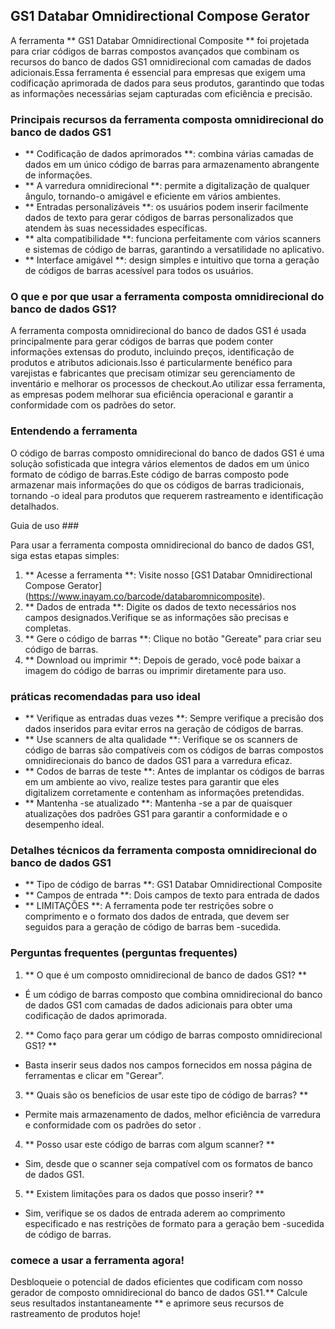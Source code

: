 ## GS1 Databar Omnidirectional Compose Gerator

A ferramenta ** GS1 Databar Omnidirectional Composite ** foi projetada para criar códigos de barras compostos avançados que combinam os recursos do banco de dados GS1 omnidirecional com camadas de dados adicionais.Essa ferramenta é essencial para empresas que exigem uma codificação aprimorada de dados para seus produtos, garantindo que todas as informações necessárias sejam capturadas com eficiência e precisão.

### Principais recursos da ferramenta composta omnidirecional do banco de dados GS1

- ** Codificação de dados aprimorados **: combina várias camadas de dados em um único código de barras para armazenamento abrangente de informações.
- ** A varredura omnidirecional **: permite a digitalização de qualquer ângulo, tornando-o amigável e eficiente em vários ambientes.
- ** Entradas personalizáveis ​​**: os usuários podem inserir facilmente dados de texto para gerar códigos de barras personalizados que atendem às suas necessidades específicas.
- ** alta compatibilidade **: funciona perfeitamente com vários scanners e sistemas de código de barras, garantindo a versatilidade no aplicativo.
- ** Interface amigável **: design simples e intuitivo que torna a geração de códigos de barras acessível para todos os usuários.

### O que e por que usar a ferramenta composta omnidirecional do banco de dados GS1?

A ferramenta composta omnidirecional do banco de dados GS1 é usada principalmente para gerar códigos de barras que podem conter informações extensas do produto, incluindo preços, identificação de produtos e atributos adicionais.Isso é particularmente benéfico para varejistas e fabricantes que precisam otimizar seu gerenciamento de inventário e melhorar os processos de checkout.Ao utilizar essa ferramenta, as empresas podem melhorar sua eficiência operacional e garantir a conformidade com os padrões do setor.

### Entendendo a ferramenta

O código de barras composto omnidirecional do banco de dados GS1 é uma solução sofisticada que integra vários elementos de dados em um único formato de código de barras.Este código de barras composto pode armazenar mais informações do que os códigos de barras tradicionais, tornando -o ideal para produtos que requerem rastreamento e identificação detalhados.

Guia de uso ###

Para usar a ferramenta composta omnidirecional do banco de dados GS1, siga estas etapas simples:

1. ** Acesse a ferramenta **: Visite nosso [GS1 Databar Omnidirectional Compose Gerator] (https://www.inayam.co/barcode/databaromnicomposite).
2. ** Dados de entrada **: Digite os dados de texto necessários nos campos designados.Verifique se as informações são precisas e completas.
3. ** Gere o código de barras **: Clique no botão "Gereate" para criar seu código de barras.
4. ** Download ou imprimir **: Depois de gerado, você pode baixar a imagem do código de barras ou imprimir diretamente para uso.

### práticas recomendadas para uso ideal

- ** Verifique as entradas duas vezes **: Sempre verifique a precisão dos dados inseridos para evitar erros na geração de códigos de barras.
- ** Use scanners de alta qualidade **: Verifique se os scanners de código de barras são compatíveis com os códigos de barras compostos omnidirecionais do banco de dados GS1 para a varredura eficaz.
- ** Codos de barras de teste **: Antes de implantar os códigos de barras em um ambiente ao vivo, realize testes para garantir que eles digitalizem corretamente e contenham as informações pretendidas.
- ** Mantenha -se atualizado **: Mantenha -se a par de quaisquer atualizações dos padrões GS1 para garantir a conformidade e o desempenho ideal.

### Detalhes técnicos da ferramenta composta omnidirecional do banco de dados GS1

- ** Tipo de código de barras **: GS1 Databar Omnidirectional Composite
- ** Campos de entrada **: Dois campos de texto para entrada de dados
- ** LIMITAÇÕES **: A ferramenta pode ter restrições sobre o comprimento e o formato dos dados de entrada, que devem ser seguidos para a geração de código de barras bem -sucedida.

### Perguntas frequentes (perguntas frequentes)

1. ** O que é um composto omnidirecional de banco de dados GS1? **
- É um código de barras composto que combina omnidirecional do banco de dados GS1 com camadas de dados adicionais para obter uma codificação de dados aprimorada.

2. ** Como faço para gerar um código de barras composto omnidirecional GS1? **
- Basta inserir seus dados nos campos fornecidos em nossa página de ferramentas e clicar em "Gerear".

3. ** Quais são os benefícios de usar este tipo de código de barras? **
- Permite mais armazenamento de dados, melhor eficiência de varredura e conformidade com os padrões do setor .

4. ** Posso usar este código de barras com algum scanner? **
- Sim, desde que o scanner seja compatível com os formatos de banco de dados GS1.

5. ** Existem limitações para os dados que posso inserir? **
- Sim, verifique se os dados de entrada aderem ao comprimento especificado e nas restrições de formato para a geração bem -sucedida de código de barras.

### comece a usar a ferramenta agora!

Desbloqueie o potencial de dados eficientes que codificam com nosso gerador de composto omnidirecional do banco de dados GS1.** Calcule seus resultados instantaneamente ** e aprimore seus recursos de rastreamento de produtos hoje!